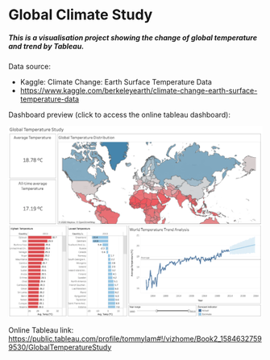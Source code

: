 # Global Climate Study
##### This is a visualisation project showing the change of global temperature and trend by Tableau.

Data source: 
- Kaggle: Climate Change: Earth Surface Temperature Data
- https://www.kaggle.com/berkeleyearth/climate-change-earth-surface-temperature-data


Dashboard preview (click to access the online tableau dashboard):

[![alt text](https://github.com/tommy539/Data-Science-Project/blob/master/Global%20Temperature%20Study/dashboard-preview.png)](https://bit.ly/global-temperature-study-dashboard)

Online Tableau link: https://public.tableau.com/profile/tommylam#!/vizhome/Book2_15846327599530/GlobalTemperatureStudy
